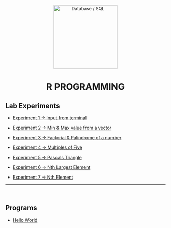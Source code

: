 <p align="center">
<img src="https://img.icons8.com/fluency/240/null/r-project.png" title = "Database / SQL" height='200'></p>


<h1 align="center"> R PROGRAMMING </h1>

<!-- --------------------------------------------------- -->

## Lab Experiments

* [Experiment 1 → Input from terminal](https://github.com/004Ajay/R/blob/main/Lab%20Experiments/CmdInp.R)

* [Experiment 2 → Min & Max value from a vector](https://github.com/004Ajay/R/blob/main/Lab%20Experiments/VecMinMax.R)

* [Experiment 3 → Factorial & Palindrome of a number](https://github.com/004Ajay/R/blob/main/Lab%20Experiments/fact.R)

* [Experiment 4 → Multiples of Five](https://github.com/004Ajay/R/blob/main/Lab%20Experiments/MultiplesOfFive.R)

* [Experiment 5 → Pascals Triangle](https://github.com/004Ajay/R/blob/main/Lab%20Experiments/PasTri.R)

* [Experiment 6 → Nth Largest Element](https://github.com/004Ajay/R/blob/main/Lab%20Experiments/nth_largest.R)

* [Experiment 7 → Nth Element](https://github.com/004Ajay/R/blob/main/Lab%20Experiments/nth_ele.R)


<!-- --------------------------------------------------- -->

---

<br>

## Programs

* [Hello World](https://github.com/004Ajay/R/blob/main/HelloWorld.r)

<!-- ---------------------------------------------------

---

## LAB Experiments

* [Exp 1 → Database Schema & ER Diagram](https://github.com/004Ajay/SQL/blob/main/EXP1_DB_Schema_ER_Diag.md)

* [Exp 2 → Familiarization of DDL Commands](https://github.com/004Ajay/SQL/blob/main/EXP2_DDL_Commands.sql)

* [Exp 3 → Familiarization of DML Commands](https://github.com/004Ajay/SQL/blob/main/EXP3_DML_Commands.sql)

* [Exp 4 → DML & DDL Commands](https://github.com/004Ajay/SQL/blob/main/EXP4_DMLDDLCmds.sql)

* [Exp 5 → PL/SQL(Rough & Fair)](https://github.com/004Ajay/SQL/blob/main/EXP5_PL_SQL.sql)

* [Exp 6 → Function, Procedure, Trigger (PL/SQL)](https://github.com/004Ajay/SQL/blob/main/EXP7_Procedure_Trigger.sql)

* [Exp 7 → Cursor (PL/SQL)](https://github.com/004Ajay/SQL/blob/main/EXP6_Cursor.sql)

* [Exp 8 → Views](https://github.com/004Ajay/SQL/blob/main/views.sql)

* [Exp 9 → Exceptions (PL/SQL)](https://github.com/004Ajay/SQL/blob/main/exceptions.sql)

* [Exp 10 → RDBMS Built-in Functions](https://github.com/004Ajay/SQL/blob/main/rdbmsbuiltinfuncs.md)



---

## Programs

* [Create Database](https://github.com/004Ajay/SQL/blob/main/CreateDB.sql)

* [Create Table](https://github.com/004Ajay/SQL/blob/main/CreateTable.sql)

* [Describe Table](https://github.com/004Ajay/SQL/blob/main/DescribeTable.sql)

* [Insert Values](https://github.com/004Ajay/SQL/blob/main/InsertValues.sql)

* [Select Values](https://github.com/004Ajay/SQL/blob/main/SelectValues.sql)

* [Updating Values](https://github.com/004Ajay/SQL/blob/main/UpdatingValues.sql)

* [Adding Column](https://github.com/004Ajay/SQL/blob/main/AddingColumn.sql)

* [Count Distinct Values](https://github.com/004Ajay/SQL/blob/main/CountDistinct.sql)

* [Finding Max Value](https://github.com/004Ajay/SQL/blob/main/MaxValue.sql)

* [Ordering Descending or Ascending](https://github.com/004Ajay/SQL/blob/main/OrderByDescAsc.sql)

* [PL/SQL Experiments](https://github.com/004Ajay/SQL/blob/main/EXP5_PL_SQL.sql)

---

## SQL Plus Installation (with exe file & image)

* [SQL PLUS](https://github.com/004Ajay/SQL/tree/main/SQL%20PLUS#Quick-Navigation)

-->